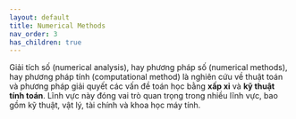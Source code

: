 ```yaml
---
layout: default
title: Numerical Methods
nav_order: 3
has_children: true
---
```


Giải tích số (numerical analysis), hay phương pháp số (numerical methods), hay phương pháp tính (computational method) là nghiên cứu về thuật toán và phương pháp giải quyết các vấn đề toán học bằng **xấp xỉ** và **kỹ thuật tính toán**. Lĩnh vực này đóng vai trò quan trọng trong nhiều lĩnh vực, bao gồm kỹ thuật, vật lý, tài chính và khoa học máy tính.